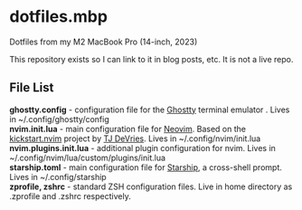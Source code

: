 # dotfiles.mbp
Dotfiles from my M2 MacBook Pro (14-inch, 2023)

This repository exists so I can link to it in blog posts, etc. It is not a live repo.

## File List
**ghostty.config** - configuration file for the [Ghostty](https://ghostty.org/) terminal emulator . Lives in ~/.config/ghostty/config  
**nvim.init.lua** - main configuration file for [Neovim](https://neovim.io/). Based on the [kickstart.nvim](https://github.com/nvim-lua/kickstart.nvim) project by [TJ DeVries](https://github.com/tjdevries). Lives in ~/.config/nvim/init.lua  
**nvim.plugins.init.lua** - additional plugin configuration for nvim. Lives in ~/.config/nvim/lua/custom/plugins/init.lua  
**starship.toml** - main configuration file for [Starship](https://starship.rs), a cross-shell prompt. Lives in ~/.config/starship  
**zprofile, zshrc** - standard ZSH configuration files. Live in home directory as .zprofile and .zshrc respectively.  
